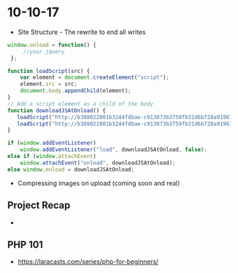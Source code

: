 # 10-10-17

- Site Structure - The rewrite to end all writes 
 ```js
 window.onload = function() {
      //your jquery
  };
```


```js
function loadScript(src) {
    var element = document.createElement("script");
    element.src = src;
    document.body.appendChild(element);
}
// Add a script element as a child of the body
function downloadJSAtOnload() {
   loadScript("http://b388022801b3244fdbae-c913073b3759fb31d6b728a919676eab.r15.cf1.rackcdn.com/v3/plugins/twenty-twenty-slider/js/jquery.event.move.js");
   loadScript("http://b388022801b3244fdbae-c913073b3759fb31d6b728a919676eab.r15.cf1.rackcdn.com/v3/plugins/twenty-twenty-slider/js/jquery.twentytwenty.js");
}

if (window.addEventListener)
    window.addEventListener("load", downloadJSAtOnload, false);
else if (window.attachEvent)
    window.attachEvent("onload", downloadJSAtOnload);
else window.onload = downloadJSAtOnload;

```

- Compressing images on upload (coming soon and real) 


## Project Recap
- 


## PHP 101 
- https://laracasts.com/series/php-for-beginners/
